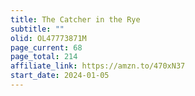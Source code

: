 ```yaml
---
title: The Catcher in the Rye
subtitle: ""
olid: OL47773871M
page_current: 68
page_total: 214
affiliate_link: https://amzn.to/470xN37
start_date: 2024-01-05
---
```

